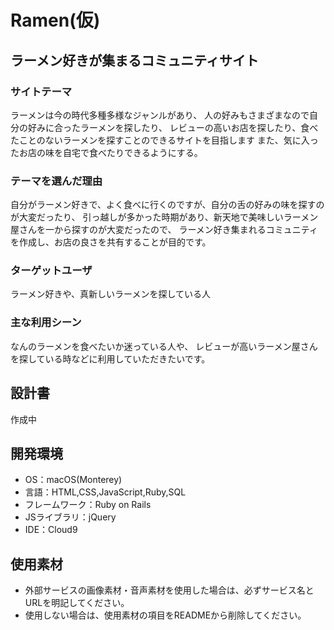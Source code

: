 # Ramen(仮)

## ラーメン好きが集まるコミュニティサイト
### サイトテーマ
ラーメンは今の時代多種多様なジャンルがあり、
人の好みもさまざまなので自分の好みに合ったラーメンを探したり、
レビューの高いお店を探したり、食べたことのないラーメンを探すことのできるサイトを目指します
また、気に入ったお店の味を自宅で食べたりできるようにする。

### テーマを選んだ理由
自分がラーメン好きで、よく食べに行くのですが、自分の舌の好みの味を探すのが大変だったり、
引っ越しが多かった時期があり、新天地で美味しいラーメン屋さんを一から探すのが大変だったので、
ラーメン好き集まれるコミュニティを作成し、お店の良さを共有することが目的です。

### ターゲットユーザ
ラーメン好きや、真新しいラーメンを探している人

### 主な利用シーン
なんのラーメンを食べたいか迷っている人や、
レビューが高いラーメン屋さんを探している時などに利用していただきたいです。

## 設計書
作成中

## 開発環境
- OS：macOS(Monterey)
- 言語：HTML,CSS,JavaScript,Ruby,SQL
- フレームワーク：Ruby on Rails
- JSライブラリ：jQuery
- IDE：Cloud9

## 使用素材
- 外部サービスの画像素材・音声素材を使用した場合は、必ずサービス名とURLを明記してください。
- 使用しない場合は、使用素材の項目をREADMEから削除してください。